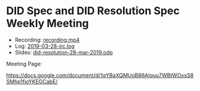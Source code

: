 # DID Spec and DID Resolution Spec Weekly Meeting

* Recording: [recording.mp4](recording.mp4)
* Log: [2019-03-28-irc.log](2019-03-28-irc.log)
* Slides: [did-resolution-28-mar-2019.odp](did-resolution-28-mar-2019.odp)

Meeting Page:

https://docs.google.com/document/d/1qYBaXQMUoB86Alquu7WBtWOxsS8SMhp1fioYKEGCabE/
